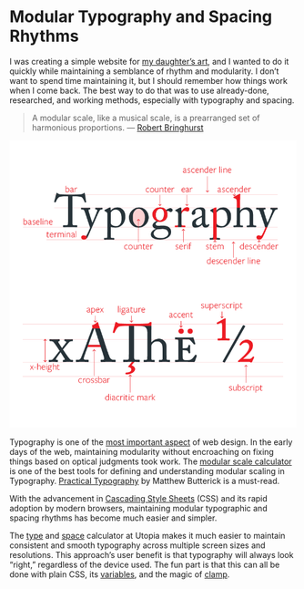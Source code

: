 # Modular Typography and Spacing Rhythms

I was creating a simple website for [my daughter’s art](https://amara.oinam.art), and I wanted to do it quickly while maintaining a semblance of rhythm and modularity. I don’t want to spend time maintaining it, but I should remember how things work when I come back. The best way to do that was to use already-done, researched, and working methods, especially with typography and spacing.

> A modular scale, like a musical scale, is a prearranged set of harmonious proportions.
> — [Robert Bringhurst](https://en.wikipedia.org/wiki/Robert_Bringhurst)

![Typography)](/static/2013/typography-legends.png)

Typography is one of the [most important aspect](/2013/typography-one-of-the-most-important-aspect-of-web-design/) of web design. In the early days of the web, maintaining modularity without encroaching on fixing things based on optical judgments took work. The [modular scale calculator](https://www.modularscale.com) is one of the best tools for defining and understanding modular scaling in Typography. [Practical Typography](https://practicaltypography.com) by Matthew Butterick is a must-read.

With the advancement in [Cascading Style Sheets](https://en.wikipedia.org/wiki/CSS) (CSS) and its rapid adoption by modern browsers, maintaining modular typographic and spacing rhythms has become much easier and simpler.

The [type](https://utopia.fyi/type/calculator/) and [space](https://utopia.fyi/space/calculator/) calculator at Utopia makes it much easier to maintain consistent and smooth typography across multiple screen sizes and resolutions. This approach’s user benefit is that typography will always look “right,” regardless of the device used. The fun part is that this can all be done with plain CSS, its [variables](https://developer.mozilla.org/en-US/docs/Web/CSS/Using_CSS_custom_properties), and the magic of [clamp](https://developer.mozilla.org/en-US/docs/Web/CSS/clamp).